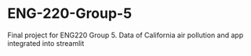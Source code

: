# ENG-220-Group-5
Final project for ENG220 Group 5. Data of California air pollution and app integrated into streamlit
